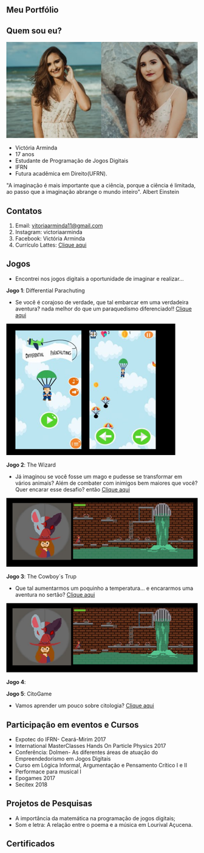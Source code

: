 
## Meu Portfólio

## Quem sou eu?
![imagem1](lala.png)


- Victória Arminda
- 17 anos
- Estudante de Programação de Jogos Digitais
- IFRN
- Futura acadêmica em Direito(UFRN).

"A imaginação é mais importante que a ciência, porque a ciência é limitada, ao passo que a imaginação abrange o mundo inteiro".
Albert Einstein

## Contatos
1. Email: vitoriaarminda11@gmail.com  
2. Instagram: victoriaarminda  
3. Facebook: Victória Arminda
4. Currículo Lattes: [Clique aqui](	http://lattes.cnpq.br/8863620791566898)

## Jogos
- Encontrei nos jogos digitais a oportunidade de imaginar e realizar...

**Jogo 1**: Differential Parachuting

- Se você é corajoso de verdade, que tal embarcar em uma verdadeira aventura? nada melhor do que um paraquedismo diferenciado!!
[Clique aqui](https://armindaa.github.io/JogoDeParaquedismo/)

![imagem1](jogo1.png)

**Jogo 2**: The Wizard
- Já imaginou se você fosse um mago e pudesse se transformar em vários animais? Além de combater com inimigos bem maiores que você? Quer encarar esse desafio? então [Clique aqui](https://ronaque.github.io/The%20Wizard/)

![imagem2](jogo2.png)

**Jogo 3**: The Cowboy´s Trup
- Que tal aumentarmos um poquinho a temperatura... e encararmos uma aventura no sertão?  [Clique aqui](https://armindaa.github.io/Cowboy/)

![imagem2](jogo2.png)


**Jogo 4**:

**Jogo 5**: CitoGame
- Vamos aprender um pouco sobre citologia? [Clique aqui](https://armindaa.github.io/Cowboy/)






## Participação em eventos e Cursos

-  Expotec do IFRN- Ceará-Mirim 2017
- International MasterClasses Hands On Particle Physics 2017
- Conferência: Dolmen- As diferentes áreas de atuação do Empreendedorismo em Jogos Digitais
- Curso em Lógica Informal, Argumentação e Pensamento Crítico I e II
- Performace para musical I
- Epogames 2017
- Secitex 2018


## Projetos de Pesquisas

- A importância da matemática na programação de jogos digitais;
- Som e letra: A relação entre o poema e a música em Lourival Açucena.

## Certificados 

